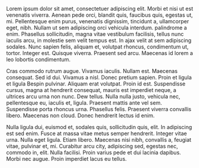 Lorem ipsum dolor sit amet, consectetuer adipiscing elit. Morbi et nisi ut est venenatis viverra. Aenean pede orci, blandit quis, faucibus quis, egestas ut, mi. Pellentesque enim purus, venenatis dignissim, tincidunt a, ullamcorper eget, nibh. Nullam ut sem adipiscing orci vehicula interdum. palindrome a enim. Phasellus sollicitudin, magna vitae vestibulum facilisis, tellus nunc iaculis arcu, in molestie sem velit tempus est. In ajax velit at sem adipiscing sodales. Nunc sapien felis, aliquam et, volutpat rhoncus, condimentum ut, tortor. Integer est. Quisque viverra. Praesent sed arcu. Maecenas id lorem a leo lobortis condimentum.

Cras commodo rutrum augue. Vivamus iaculis. Nullam est. Maecenas consequat. Sed id dui. Vivamus a nisl. Donec pretium sapien. Proin et ligula et ligula Bespin pulvinar. Aliquam erat volutpat. Proin id est. Suspendisse cursus, magna at hendrerit consequat, mauris est imperdiet neque, a ultrices arcu urna non nunc. Dew tellus. Nulla nulla justo, vehicula nec, pellentesque eu, iaculis et, ligula. Praesent mattis ante vel sem. Suspendisse porta rhoncus urna. Phasellus felis. Praesent viverra convallis libero. Maecenas non cloud. Donec hendrerit lectus id enim.

Nulla ligula dui, euismod et, sodales quis, sollicitudin quis, elit. In adipiscing est sed enim. Fusce at massa vitae metus semper hendrerit. Integer vitae urna. Nulla eget ligula. Etiam libero. Maecenas nisi nibh, convallis a, feugiat vitae, pulvinar et, mi. Curabitur arcu city, adipiscing sed, egestas nec, commodo in, elit. Nulla facilisi. Proin varius pede et dui lacinia dapibus. Morbi nec augue. Proin imperdiet lacus eu tellus.
